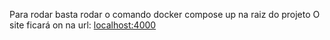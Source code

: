 Para rodar basta rodar o comando docker compose up na raiz do projeto
O site ficará on na url: [localhost:4000](http://localhost:4000/)
